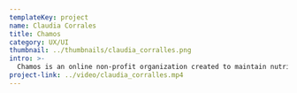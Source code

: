 ```yaml
---
templateKey: project
name: Claudia Corrales
title: Chamos
category: UX/UI
thumbnail: ../thumbnails/claudia_corralles.png
intro: >-
  Chamos is an online non-profit organization created to maintain nutritional programs in Venezuelan public schools. With the help of Venezuelans abroad, Chamos seeks to collect funds for schools and reduce malnutrition and school abandonment while raising awareness about the humanitarian crisis in the country.
project-link: ../video/claudia_corralles.mp4
---
```

